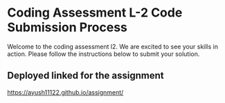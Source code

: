 # Coding Assessment L-2 Code Submission Process 

Welcome to the coding assessment l2. We are excited to see your skills in action. Please follow the instructions below to submit your solution.

## Deployed linked for the assignment
https://ayush11122.github.io/assignment/
